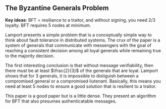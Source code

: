 ## The Byzantine Generals Problem

**Key ideas**: BFT = resiliance to a traitor, and without signing, you need 2/3 loyalty. BFT requires 5 nodes at minimum.

Lamport presents a simple problem that is a conceptually simple way to think about fault tolerance in distributed systems. The crux of the paper is a system of generals that communicate with messengers with the goal of reaching a consistent decision among all loyal generals while remaining true to the majority decision.

The first interesting conclusion is that without message verifiability, then there must be at least $\frac{2}{3}$ of the generals that are loyal. Lamport shows that for 3 generals, it is impossible to distiguish between a compromised general or a compromised liutenant. Basically, this means you need at least 5 nodes to ensure a good solution that is resilient to a traitor.

This paper is a good paper but is a little dense. They present an algorithm for BFT that also presumes authenticatable messages.

